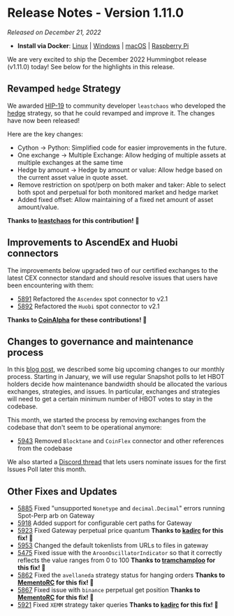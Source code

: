 # Release Notes - Version 1.11.0

*Released on December 21, 2022*

- **Install via Docker**: [Linux](/installation/docker/#linuxubuntu) | [Windows](/installation/docker/#windows) | [macOS](/installation/docker/#macos) | [Raspberry Pi](/installation/raspberry-pi/#install-via-docker)

We are very excited to ship the December 2022 Hummingbot release (v1.11.0) today! See below for the highlights in this release.

## Revamped `hedge` Strategy

We awarded [HIP-19](https://snapshot.org/#/hbot-ip.eth/proposal/0xfd073ba4c7b4297ba202f59ece151f0f646cf11cd2b96946a7b5e89905490354) to community developer `leastchaos` who developed the [hedge](/strategies/hedge) strategy, so that he could revamped and improve it. The changes have now been released!

Here are the key changes:

- Cython → Python: Simplified code for easier improvements in the future.
- One exchange → Multiple Exchange: Allow hedging of multiple assets at multiple exchanges at the same time
- Hedge by amount → Hedge by amount or value: Allow hedge based on the current asset value in quote asset.
- Remove restriction on spot/perp on both maker and taker: Able to select both spot and perpetual for both monitored market and hedge market
- Added fixed offset: Allow maintaining of a fixed net amount of asset amount/value.

**Thanks to [leastchaos](https://github.com/leastchaos) for this contribution! 🙏**

## Improvements to AscendEx and Huobi connectors

The improvements below upgraded two of our certified exchanges to the latest CEX connector standard and should resolve issues that users have been encountering with them:

- [5891](https://github.com/hummingbot/hummingbot/pull/5891) Refactored the `Ascendex` spot connector to v2.1
- [5892](https://github.com/hummingbot/hummingbot/pull/5892) Refactored the `Huobi` spot connector to v2.1

**Thanks to [CoinAlpha](https://github.com/leastchaos) for these contributions! 🙏**

## Changes to governance and maintenance process

In this [blog post](https://blog.hummingbot.org/changes-to-hummingbot-maintenance-and-governance-processes/), we described some big upcoming changes to our monthly process. Starting in January, we will use regular Snapshot polls to let HBOT holders decide how maintenance bandwidth should be allocated the various exchanges, strategies, and issues. In particular, exchanges and strategies will need to get a certain minimum number of HBOT votes to stay in the codebase.

This month, we started the process by removing exchanges from the codebase that don't seem to be operational anymore:

- [5943](https://github.com/hummingbot/hummingbot/pull/5943) Removed `Blocktane` and `CoinFlex` connector and other references from the codebase

We also started a [Discord thread](https://discord.com/channels/530578568154054663/1054516248014233610/1054851702865543218) that lets users nominate issues for the first Issues Poll later this month.

## Other Fixes and Updates

- [5885](https://github.com/hummingbot/hummingbot/pull/5885) Fixed "unsupported `Nonetype` and `decimal.Decimal`" errors running Spot-Perp arb on Gateway
- [5918](https://github.com/hummingbot/hummingbot/pull/5918) Added support for configurable cert paths for Gateway
- [5923](https://github.com/hummingbot/hummingbot/pull/5923) Fixed Gateway perpetual price quantum **Thanks to [kadirc](https://github.com/kadirc) for this fix! 🙏**
- [5953](https://github.com/hummingbot/hummingbot/pull/5953) Changed the default tokenlists from URLs to files in gateway
- [5475](https://github.com/hummingbot/hummingbot/pull/5475) Fixed issue with the `AroonOscillatorIndicator` so that it correctly reflects the value ranges from 0 to 100 **Thanks to [tramchamploo](https://github.com/tramchamploo) for this fix! 🙏**
- [5862](https://github.com/hummingbot/hummingbot/pull/5862) Fixed the `avellaneda` strategy status for hanging orders **Thanks to [MementoRC](https://github.com/MementoRC) for this fix! 🙏**
- [5867](https://github.com/hummingbot/hummingbot/pull/5867) Fixed issue with `binance` perpetual get position **Thanks to [MementoRC](https://github.com/MementoRC) for this fix! 🙏**
- [5921](https://github.com/hummingbot/hummingbot/pull/5921) Fixed `XEMM` strategy taker queries **Thanks to [kadirc](https://github.com/kadirc) for this fix! 🙏**

